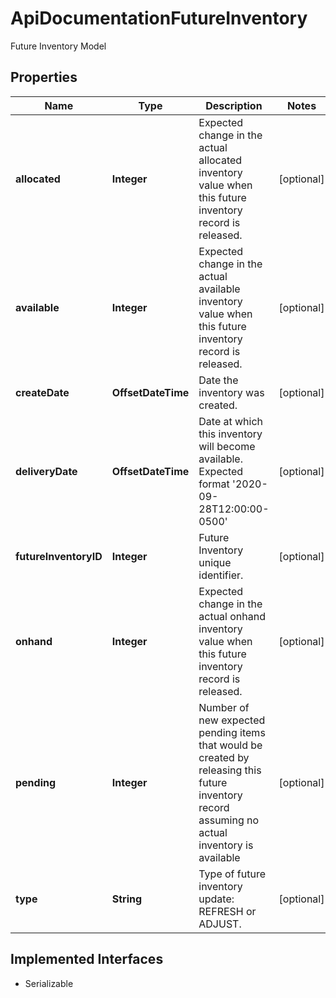 

# ApiDocumentationFutureInventory

Future Inventory Model

## Properties

| Name | Type | Description | Notes |
|------------ | ------------- | ------------- | -------------|
|**allocated** | **Integer** | Expected change in the actual allocated inventory value when this future inventory record is released. |  [optional] |
|**available** | **Integer** | Expected change in the actual available inventory value when this future inventory record is released. |  [optional] |
|**createDate** | **OffsetDateTime** | Date the inventory was created. |  [optional] |
|**deliveryDate** | **OffsetDateTime** | Date at which this inventory will become available. Expected format &#39;2020-09-28T12:00:00-0500&#39; |  [optional] |
|**futureInventoryID** | **Integer** | Future Inventory unique identifier. |  [optional] |
|**onhand** | **Integer** | Expected change in the actual onhand inventory value when this future inventory record is released. |  [optional] |
|**pending** | **Integer** | Number of new expected pending items that would be created by releasing this future inventory record assuming no actual inventory is available |  [optional] |
|**type** | **String** | Type of future inventory update: REFRESH or ADJUST. |  [optional] |


## Implemented Interfaces

* Serializable



